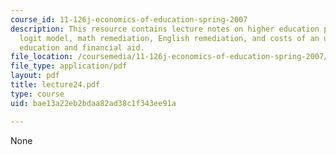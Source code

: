 ```yaml
---
course_id: 11-126j-economics-of-education-spring-2007
description: This resource contains lecture notes on higher education policy, conditional
  logit model, math remediation, English remediation, and costs of an undergraduate
  education and financial aid.
file_location: /coursemedia/11-126j-economics-of-education-spring-2007/bae13a22eb2bdaa82ad38c1f343ee91a_lecture24.pdf
file_type: application/pdf
layout: pdf
title: lecture24.pdf
type: course
uid: bae13a22eb2bdaa82ad38c1f343ee91a

---
```

None
